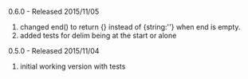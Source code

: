 
0.6.0 - Released 2015/11/05

1. changed end() to return {} instead of {string:''} when end is empty.
2. added tests for delim being at the start or alone

0.5.0 - Released 2015/11/04

1. initial working version with tests
